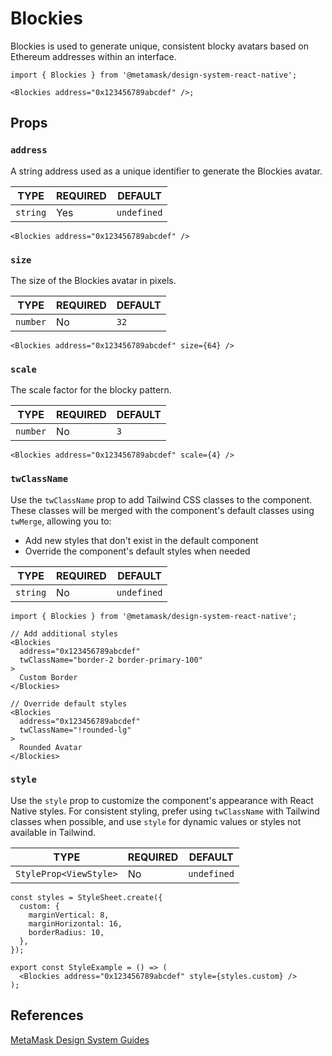 # Blockies

Blockies is used to generate unique, consistent blocky avatars based on Ethereum addresses within an interface.

```tsx
import { Blockies } from '@metamask/design-system-react-native';

<Blockies address="0x123456789abcdef" />;
```

## Props

### `address`

A string address used as a unique identifier to generate the Blockies avatar.

| TYPE     | REQUIRED | DEFAULT     |
| -------- | -------- | ----------- |
| `string` | Yes      | `undefined` |

```tsx
<Blockies address="0x123456789abcdef" />
```

### `size`

The size of the Blockies avatar in pixels.

| TYPE     | REQUIRED | DEFAULT |
| -------- | -------- | ------- |
| `number` | No       | `32`    |

```tsx
<Blockies address="0x123456789abcdef" size={64} />
```

### `scale`

The scale factor for the blocky pattern.

| TYPE     | REQUIRED | DEFAULT |
| -------- | -------- | ------- |
| `number` | No       | `3`     |

```tsx
<Blockies address="0x123456789abcdef" scale={4} />
```

### `twClassName`

Use the `twClassName` prop to add Tailwind CSS classes to the component. These classes will be merged with the component's default classes using `twMerge`, allowing you to:

- Add new styles that don't exist in the default component
- Override the component's default styles when needed

| TYPE     | REQUIRED | DEFAULT     |
| -------- | -------- | ----------- |
| `string` | No       | `undefined` |

```tsx
import { Blockies } from '@metamask/design-system-react-native';

// Add additional styles
<Blockies
  address="0x123456789abcdef"
  twClassName="border-2 border-primary-100"
>
  Custom Border
</Blockies>

// Override default styles
<Blockies
  address="0x123456789abcdef"
  twClassName="!rounded-lg"
>
  Rounded Avatar
</Blockies>
```

### `style`

Use the `style` prop to customize the component's appearance with React Native styles. For consistent styling, prefer using `twClassName` with Tailwind classes when possible, and use `style` for dynamic values or styles not available in Tailwind.

| TYPE                   | REQUIRED | DEFAULT     |
| ---------------------- | -------- | ----------- |
| `StyleProp<ViewStyle>` | No       | `undefined` |

```tsx
const styles = StyleSheet.create({
  custom: {
    marginVertical: 8,
    marginHorizontal: 16,
    borderRadius: 10,
  },
});

export const StyleExample = () => (
  <Blockies address="0x123456789abcdef" style={styles.custom} />
);
```

## References

[MetaMask Design System Guides](https://www.notion.so/MetaMask-Design-System-Guides-Design-f86ecc914d6b4eb6873a122b83c12940)
